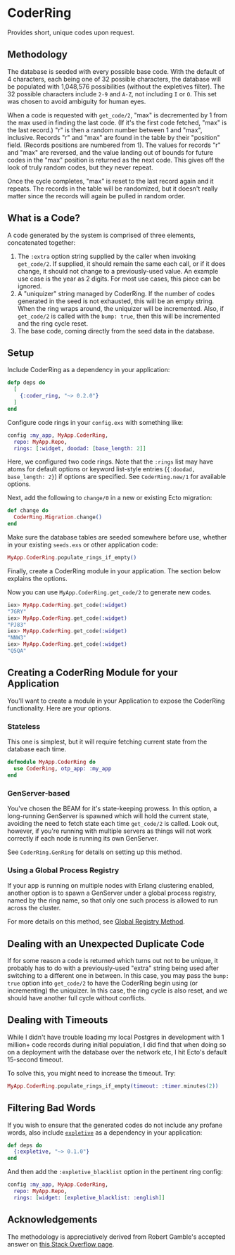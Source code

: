 # CoderRing

Provides short, unique codes upon request.

## Methodology

The database is seeded with every possible base code. With the default of 4
characters, each being one of 32 possible characters, the database will be
populated with 1,048,576 possibilities (without the expletives filter). The
32 possible characters include `2-9` and `A-Z`, not including `I` or `O`.
This set was chosen to avoid ambiguity for human eyes.

When a code is requested with `get_code/2`, "max" is decremented by 1 from
the max used in finding the last code. (If it's the first code fetched, "max"
is the last record.) "r" is then a random number between 1 and "max",
inclusive. Records "r" and "max" are found in the table by their "position"
field. (Records positions are numbered from 1). The values for records "r"
and "max" are reversed, and the value landing out of bounds for future codes
in the "max" position is returned as the next code. This gives off the look
of truly random codes, but they never repeat.

Once the cycle completes, "max" is reset to the last record again and it
repeats. The records in the table will be randomized, but it doesn't really
matter since the records will again be pulled in random order.

## What is a Code?

A code generated by the system is comprised of three elements, concatenated
together:

1. The `:extra` option string supplied by the caller when invoking
   `get_code/2`.  If supplied, it should remain the same each call, or if it
   does change, it should not change to a previously-used value. An example use
   case is the year as 2 digits. For most use cases, this piece can be ignored.
2. A "uniquizer" string managed by CoderRing. If the number of codes
   generated in the seed is not exhausted, this will be an empty string. When
   the ring wraps around, the uniquizer will be incremented. Also, if
   `get_code/2` is called with the `bump: true`, then this will be
   incremented and the ring cycle reset.
3. The base code, coming directly from the seed data in the database.

## Setup

Include CoderRing as a dependency in your application:

```elixir
defp deps do
  [
    {:coder_ring, "~> 0.2.0"}
  ]
end
```

Configure code rings in your `config.exs` with something like:

```elixir
config :my_app, MyApp.CoderRing,
  repo: MyApp.Repo,
  rings: [:widget, doodad: [base_length: 2]]
```

Here, we configured two code rings. Note that the `:rings` list may have
atoms for default options or keyword list-style entries (`{:doodad,
base_length: 2}`) if options are specified. See `CoderRing.new/1` for
available options.

Next, add the following to `change/0` in a new or existing Ecto migration:

```elixir
def change do
  CoderRing.Migration.change()
end
```

Make sure the database tables are seeded somewhere before use, whether in
your existing `seeds.exs` or other application code:

```elixir
MyApp.CoderRing.populate_rings_if_empty()
```

Finally, create a CoderRing module in your application. The section below
explains the options.

Now you can use `MyApp.CoderRing.get_code/2` to generate new codes.

```elixir
iex> MyApp.CoderRing.get_code(:widget)
"7GRY"
iex> MyApp.CoderRing.get_code(:widget)
"PJ83"
iex> MyApp.CoderRing.get_code(:widget)
"NNW3"
iex> MyApp.CoderRing.get_code(:widget)
"Q5QA"
```

## Creating a CoderRing Module for your Application

You'll want to create a module in your Application to expose the CoderRing
functionality. Here are your options.

### Stateless

This one is simplest, but it will require fetching current state from the database each time.

```elixir
defmodule MyApp.CoderRing do
  use CoderRing, otp_app: :my_app
end
```

### GenServer-based

You've chosen the BEAM for it's state-keeping prowess. In this option, a
long-running GenServer is spawned which will hold the current state, avoiding
the need to fetch state each time `get_code/2` is called. Look out, however,
if you're running with multiple servers as things will not work correctly if
each node is running its own GenServer.

See `CoderRing.GenRing` for details on setting up this method.

### Using a Global Process Registry

If your app is running on multiple nodes with Erlang clustering enabled,
another option is to spawn a GenServer under a global process registry, named
by the ring name, so that only one such process is allowed to run across the
cluster.

For more details on this method, see
[Global Registry Method](docs/global-registry-method.md).

## Dealing with an Unexpected Duplicate Code

If for some reason a code is returned which turns out not to be unique, it
probably has to do with a previously-used "extra" string being used after
switching to a different one in between. In this case, you may pass the
`bump: true` option into `get_code/2` to have the CoderRing begin using (or
incrementing) the uniquizer. In this case, the ring cycle is also reset, and
we should have another full cycle without conflicts.

## Dealing with Timeouts

While I didn't have trouble loading my local Postgres in development with 1
million+ code records during initial population, I did find that when doing
so on a deployment with the database over the network etc, I hit Ecto's
default 15-second timeout.

To solve this, you might need to increase the timeout. Try:

```elixir
MyApp.CoderRing.populate_rings_if_empty(timeout: :timer.minutes(2))
```

## Filtering Bad Words

If you wish to ensure that the generated codes do not include any profane
words, also include [`expletive`](https://github.com/xavier/expletive) as a
dependency in your application:

```elixir
def deps do
  {:expletive, "~> 0.1.0"}
end
```

And then add the `:expletive_blacklist` option in the pertinent ring config:

```elixir
config :my_app, MyApp.CoderRing,
  repo: MyApp.Repo,
  rings: [widget: [expletive_blacklist: :english]]
```

## Acknowledgements

The methodology is appreciatively derived from Robert Gamble's accepted
answer on [this Stack Overflow
page](https://stackoverflow.com/questions/196017/unique-non-repeating-random-numbers-in-o1/16097246#16097246).
